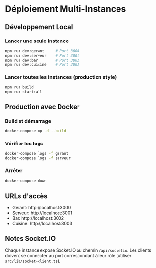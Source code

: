 # Déploiement Multi-Instances

## Développement Local

### Lancer une seule instance

```bash
npm run dev:gerant     # Port 3000
npm run dev:serveur    # Port 3001
npm run dev:bar        # Port 3002
npm run dev:cuisine    # Port 3003
```

### Lancer toutes les instances (production style)

```bash
npm run build
npm run start:all
```

## Production avec Docker

### Build et démarrage

```bash
docker-compose up -d --build
```

### Vérifier les logs

```bash
docker-compose logs -f gerant
docker-compose logs -f serveur
```

### Arrêter

```bash
docker-compose down
```

## URLs d'accès

- Gérant: http://localhost:3000
- Serveur: http://localhost:3001
- Bar: http://localhost:3002
- Cuisine: http://localhost:3003

## Notes Socket.IO

Chaque instance expose Socket.IO au chemin `/api/socketio`. Les clients doivent se connecter au port correspondant à leur rôle (utiliser `src/lib/socket-client.ts`).
